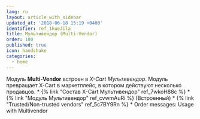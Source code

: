 ```yaml
---
lang: ru
layout: article_with_sidebar
updated_at: '2018-06-18 15:19 +0400'
identifier: ref_1kueJila
title: Мультивендор (Multi-Vendor)
order: 100
published: true
icon: handshake
categories:
  - home
---
```

Модуль **Multi-Vendor** встроен в _X-Cart Мультивендор_. Модуль превращает X-Cart в маркетплейс, в котором действуют несколько продавцов.
    *   {% link "Состав X-Cart Мультивендор" ref_7wkoH88c %}
    *   {% link "Модуль Мультивендор" ref_cvwmAuRi %} (Встроенный)
    *   {% link "Trusted/Non-trusted vendors" ref_5c7BY9Rn %}
    *   Order messages: Usage with Multivendor
